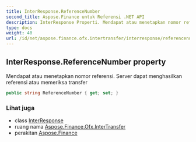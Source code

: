 ```yaml
---
title: InterResponse.ReferenceNumber
second_title: Aspose.Finance untuk Referensi .NET API
description: InterResponse Properti. Mendapat atau menetapkan nomor referensi. Server dapat menghasilkan referensi atau memeriksa transfer
type: docs
weight: 40
url: /id/net/aspose.finance.ofx.intertransfer/interresponse/referencenumber/
---
```

## InterResponse.ReferenceNumber property

Mendapat atau menetapkan nomor referensi. Server dapat menghasilkan referensi atau memeriksa transfer

```csharp
public string ReferenceNumber { get; set; }
```

### Lihat juga

* class [InterResponse](../)
* ruang nama [Aspose.Finance.Ofx.InterTransfer](../../interresponse/)
* perakitan [Aspose.Finance](../../../)


